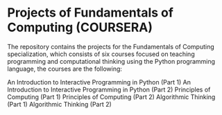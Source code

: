 # Projects of Fundamentals of Computing (COURSERA)

The repository contains the projects for the Fundamentals of Computing specialization, which consists of six courses focused on teaching programming and computational thinking using the Python programming language, the courses are the following: 

An Introduction to Interactive Programming in Python (Part 1)
An Introduction to Interactive Programming in Python (Part 2)
Principles of Computing (Part 1)
Principles of Computing (Part 2)
Algorithmic Thinking (Part 1)
Algorithmic Thinking (Part 2)
